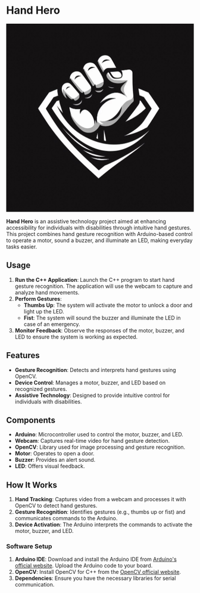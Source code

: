 # Hand Hero

<p align="center">
  <img src="https://github.com/rubenreh/Hand-Hero/blob/main/HandHeroLogo.png?raw=true" alt="Hand Hero Logo">
</p>

**Hand Hero** is an assistive technology project aimed at enhancing accessibility for individuals with disabilities through intuitive hand gestures. This project combines hand gesture recognition with Arduino-based control to operate a motor, sound a buzzer, and illuminate an LED, making everyday tasks easier.

## Usage

1. **Run the C++ Application**: Launch the C++ program to start hand gesture recognition. The application will use the webcam to capture and analyze hand movements.
2. **Perform Gestures**:
   - **Thumbs Up**: The system will activate the motor to unlock a door and light up the LED.
   - **Fist**: The system will sound the buzzer and illuminate the LED in case of an emergency.
3. **Monitor Feedback**: Observe the responses of the motor, buzzer, and LED to ensure the system is working as expected.

## Features

- **Gesture Recognition**: Detects and interprets hand gestures using OpenCV.
- **Device Control**: Manages a motor, buzzer, and LED based on recognized gestures.
- **Assistive Technology**: Designed to provide intuitive control for individuals with disabilities.

## Components

- **Arduino**: Microcontroller used to control the motor, buzzer, and LED.
- **Webcam**: Captures real-time video for hand gesture detection.
- **OpenCV**: Library used for image processing and gesture recognition.
- **Motor**: Operates to open a door.
- **Buzzer**: Provides an alert sound.
- **LED**: Offers visual feedback.

## How It Works

1. **Hand Tracking**: Captures video from a webcam and processes it with OpenCV to detect hand gestures.
2. **Gesture Recognition**: Identifies gestures (e.g., thumbs up or fist) and communicates commands to the Arduino.
3. **Device Activation**: The Arduino interprets the commands to activate the motor, buzzer, and LED.

### Software Setup

1. **Arduino IDE**: Download and install the Arduino IDE from [Arduino's official website](https://www.arduino.cc/en/software). Upload the Arduino code to your board.
2. **OpenCV**: Install OpenCV for C++ from the [OpenCV official website](https://opencv.org/releases/).
3. **Dependencies**: Ensure you have the necessary libraries for serial communication.
